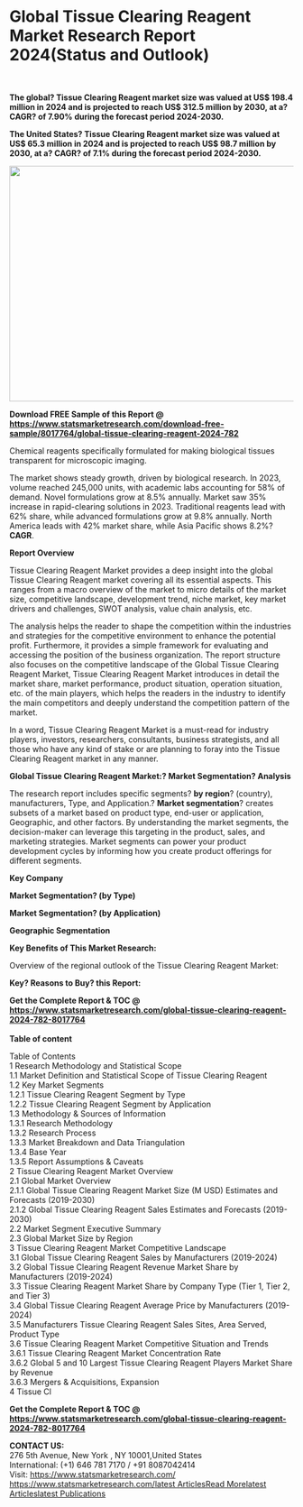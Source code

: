 <h1>Global Tissue Clearing Reagent Market Research Report 2024(Status and Outlook)</h1><br/><p><strong>The global? Tissue Clearing Reagent market size was valued at US$ 198.4 million in 2024 and is projected to reach US$ 312.5 million by 2030, at a? <strong>CAGR</strong>? of 7.90% during the forecast period 2024-2030.</strong></p><p><strong>The United States? Tissue Clearing Reagent market size was valued at US$ 65.3 million in 2024 and is projected to reach US$ 98.7 million by 2030, at a? <strong>CAGR</strong>? of 7.1% during the forecast period 2024-2030.</strong></p><p><strong><img alt="" src="https://www.24marketreports.com/assets/report-images/TissueClearingReagent.png" style="height:418px; width:731px"></strong></p><p><strong>Download FREE Sample of this Report @ <a href="https://www.statsmarketresearch.com/download-free-sample/8017764/global-tissue-clearing-reagent-2024-782">https://www.statsmarketresearch.com/download-free-sample/8017764/global-tissue-clearing-reagent-2024-782</a></strong></p><p>Chemical reagents specifically formulated for making biological tissues transparent for microscopic imaging.</p><p>The market shows steady growth, driven by biological research. In 2023, volume reached 245,000 units, with academic labs accounting for 58% of demand. Novel formulations grow at 8.5% annually. Market saw 35% increase in rapid-clearing solutions in 2023. Traditional reagents lead with 62% share, while advanced formulations grow at 9.8% annually. North America leads with 42% market share, while Asia Pacific shows 8.2%? <strong><strong>CAGR</strong></strong>.</p><p><strong>Report Overview</strong></p><p>Tissue Clearing Reagent Market provides a deep insight into the global Tissue Clearing Reagent market covering all its essential aspects. This ranges from a macro overview of the market to micro details of the market size, competitive landscape, development trend, niche market, key market drivers and challenges, SWOT analysis, value chain analysis, etc.</p><p>The analysis helps the reader to shape the competition within the industries and strategies for the competitive environment to enhance the potential profit. Furthermore, it provides a simple framework for evaluating and accessing the position of the business organization. The report structure also focuses on the competitive landscape of the Global Tissue Clearing Reagent Market, Tissue Clearing Reagent Market introduces in detail the market share, market performance, product situation, operation situation, etc. of the main players, which helps the readers in the industry to identify the main competitors and deeply understand the competition pattern of the market.</p><p>In a word, Tissue Clearing Reagent Market is a must-read for industry players, investors, researchers, consultants, business strategists, and all those who have any kind of stake or are planning to foray into the Tissue Clearing Reagent market in any manner.</p><p><strong>Global Tissue Clearing Reagent Market:? Market Segmentation? Analysis</strong></p><p>The research report includes specific segments? <strong>by region</strong>? (country), manufacturers, Type, and Application.? <strong>Market segmentation</strong>? creates subsets of a market based on product type, end-user or application, Geographic, and other factors. By understanding the market segments, the decision-maker can leverage this targeting in the product, sales, and marketing strategies. Market segments can power your product development cycles by informing how you create product offerings for different segments.</p><p><strong>Key Company</strong></p><p><strong>Market Segmentation? (by Type)</strong></p><p><strong>Market Segmentation? (<strong>by Application</strong>)</strong></p><p><strong>Geographic Segmentation</strong></p><p><strong>Key Benefits of This Market Research:</strong></p><p>Overview of the regional outlook of the Tissue Clearing Reagent Market:</p><p><strong>Key? <strong>Reasons to Buy</strong>? this Report:</strong></p><div><b>Get the Complete Report & TOC @ <a href="https://www.statsmarketresearch.com/global-tissue-clearing-reagent-2024-782-8017764">https://www.statsmarketresearch.com/global-tissue-clearing-reagent-2024-782-8017764</a></b></div><br><b>Table of content</b><p>Table of Contents<br /> 1 Research Methodology and Statistical Scope<br /> 1.1 Market Definition and Statistical Scope of Tissue Clearing Reagent<br /> 1.2 Key Market Segments<br /> 1.2.1 Tissue Clearing Reagent Segment by Type<br /> 1.2.2 Tissue Clearing Reagent Segment by Application<br /> 1.3 Methodology & Sources of Information<br /> 1.3.1 Research Methodology<br /> 1.3.2 Research Process<br /> 1.3.3 Market Breakdown and Data Triangulation<br /> 1.3.4 Base Year<br /> 1.3.5 Report Assumptions & Caveats<br /> 2 Tissue Clearing Reagent Market Overview<br /> 2.1 Global Market Overview<br /> 2.1.1 Global Tissue Clearing Reagent Market Size (M USD) Estimates and Forecasts (2019-2030)<br /> 2.1.2 Global Tissue Clearing Reagent Sales Estimates and Forecasts (2019-2030)<br /> 2.2 Market Segment Executive Summary<br /> 2.3 Global Market Size by Region<br /> 3 Tissue Clearing Reagent Market Competitive Landscape<br /> 3.1 Global Tissue Clearing Reagent Sales by Manufacturers (2019-2024)<br /> 3.2 Global Tissue Clearing Reagent Revenue Market Share by Manufacturers (2019-2024)<br /> 3.3 Tissue Clearing Reagent Market Share by Company Type (Tier 1, Tier 2, and Tier 3)<br /> 3.4 Global Tissue Clearing Reagent Average Price by Manufacturers (2019-2024)<br /> 3.5 Manufacturers Tissue Clearing Reagent Sales Sites, Area Served, Product Type<br /> 3.6 Tissue Clearing Reagent Market Competitive Situation and Trends<br /> 3.6.1 Tissue Clearing Reagent Market Concentration Rate<br /> 3.6.2 Global 5 and 10 Largest Tissue Clearing Reagent Players Market Share by Revenue<br /> 3.6.3 Mergers & Acquisitions, Expansion<br /> 4 Tissue Cl<br><div><b>Get the Complete Report & TOC @ <a href="https://www.statsmarketresearch.com/global-tissue-clearing-reagent-2024-782-8017764">https://www.statsmarketresearch.com/global-tissue-clearing-reagent-2024-782-8017764</a></b></div></p> <b>CONTACT US:</b><br>276 5th Avenue, New York , NY 10001,United States<br>International: (+1) 646 781 7170 / +91 8087042414<br>Visit: <a href="https://www.statsmarketresearch.com/">https://www.statsmarketresearch.com/</a><br><a href="https://gyeongbokgung.com">https://www.statsmarketresearch.com/</a><a href="https://hallyeomaritime.com">latest Articles</a><a href="https://jingwansa.com">Read More</a><a href=https://nguoiviet.jp/">latest Articles</a><a href="https://www.intelmarketresearch.com/">latest Publications</a>